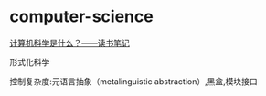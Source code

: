 # computer-science
[计算机科学是什么？——读书笔记](https://xiaogd.net/%E8%AE%A1%E7%AE%97%E6%9C%BA%E7%A7%91%E5%AD%A6%E6%98%AF%E4%BB%80%E4%B9%88%EF%BC%9F-%E8%AF%BB%E4%B9%A6%E7%AC%94%E8%AE%B0/#%E5%88%B0%E5%BA%95%E6%98%AF%E4%B8%AA%E5%95%A5%EF%BC%9F)

形式化科学

控制复杂度:元语言抽象（metalinguistic abstraction）,黑盒,模块接口
